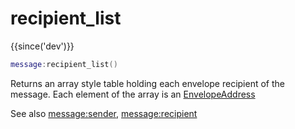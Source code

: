 # recipient_list

{{since('dev')}}

```lua
message:recipient_list()
```

Returns an array style table holding each envelope recipient of the message.
Each element of the array is  an [EnvelopeAddress](../address/index.md)

See also [message:sender](sender.md), [message:recipient](recipient.md)
